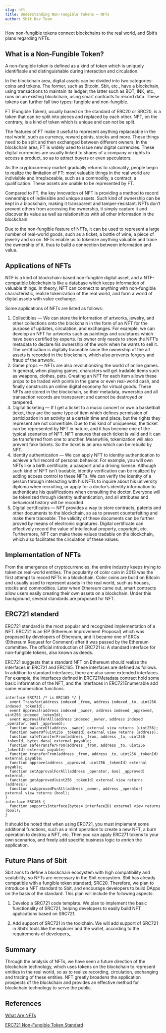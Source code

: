 ```yaml
---
slug: nft
title: Understanding Non-Fungible Tokens — NFTs
author: Sbit Dev Team
---
```


How non-fungible tokens connect blockchains to the real world, and Sbit’s plans regarding NFTs.

## What is a Non-Fungible Token?
A non-fungible token is defined as a kind of token which is uniquely identifiable and distinguishable during interaction and circulation.

In the blockchain area, digital assets can be divided into two categories: coins and tokens. The former, such as Bitcoin, Sbit, etc., have a blockchain, using transactions to maintain its ledger; the latter such as BOT, INK, etc., runs on an existing blockchain, using smart contracts to record data. These tokens can further fall two types: fungible and non-fungible.

FT (Fungible Token), usually based on the standard of ERC20 or SRC20, is a token that can be split into pieces and replaced by each other. NFT, on the contrary, is a kind of token which is unique and can not be split.

The features of FT make it useful to represent anything replaceable in the real world, such as currency, reward points, stocks and more. These things need to be split and then exchanged between different owners. In the blockchain area, FT is widely used to issue new digital currencies. These digital currencies are usually linked to shares of a company or rights to access a product, so as to attract buyers or even speculators.

As the cryptocurrency market gradually returns to rationality, people begin to realize the limitation of FT: most valuable things in the real world are indivisible and irreplaceable, such as a commodity, a contract, a qualification. These assets are unable to be represented by FT.

Compared to FT, the key innovation of NFT is providing a method to record ownerships of indivisible and unique assets. Such kind of ownership can be kept in a blockchain, making it transparent and tamper-resistant. NFTs don’t prevent others from accessing the ownership, it simply capture it and discover its value as well as relationships with all other information in the blockchain.

Due to the non-fungible feature of NFTs, it can be used to represent a large number of real-world goods, such as a ticket, a bottle of wine, a piece of jewelry and so on. NFTs enable us to tokenize anything valuable and trace the ownership of it, thus to build a connection between information and value.

## Applications of NFTs
NTF is a kind of blockchain-based non-fungible digital asset, and a NTF-compatible blockchain is like a database which keeps information of valuable things. In theory, NFT can connect to anything with non-fungible characteristic, realize tokenization of the real world, and form a world of digital assets with value exchange.


Some applications of NFTs are listed as follows:

1. Collectibles — We can store the information of artworks, jewelry, and other collections onto the blockchain in the form of an NFT for the purpose of updates, circulation, and exchanges. For example, we can develop an NFT for artworks such as paintings and sculptures which have been certified by experts. Its owner only needs to show the NFT’s metadata to declare his ownership of the work when he wants to sell it. The certification is digitally traceable since the ownership of the art assets is recorded in the blockchain, which also prevents forgery and fraud of the artwork.
2. Game props — NFTs are also revolutionizing the world of online games. In general, when playing games, characters will get tradable items such as weapons, clothes, pets. Creating an NFT for each item allows these props to be traded with points in the game or even real-world cash, and finally constructs an online digital economy for virtual goods. These NFTs are stored in the blockchain, so their metadata, ownership and all transaction records are transparent and cannot be destroyed or tampered.
3. Digital ticketing — If I get a ticket to a music concert or own a basketball ticket, they are the same type of item which defines permission of participation in an activity at a certain time and place, but the rights they represent are not convertible. Due to this kind of uniqueness, the ticket can be represented by NFT in nature, and it has become one of the typical scenarios of NFT. NFT ensures that each ticket is valid and it can be transferred from one to another. Meanwhile, tokenization will also prevent fake tickets. So the ticket is an area which can be rebuild by NFT.
4. Identity authentication — We can apply NFT to identity authentication to achieve a full record of personal behavior. For example, you will own NFTs like a birth certificate, a passport and a driving license. Although such kind of NFT isn’t tradable, identity verification can be realized by adding access control to these NFTs. We can verify the identity of a person through interacting with his NFTs to inquire about his university diploma when recruiting, or apply for a doctor’s identity information to authenticate his qualifications when consulting the doctor. Everyone will be tokenized through identity authentication, and all attributes and behavioral history will be recorded.
5. Digital certificates — NFT provides a way to store contracts, patents and other documents to the blockchain, so as to prevent counterfeiting and make them traceable. The validity of these documents can be further proved by means of electronic signatures. Digital certificate can effectively record the value of intellectual property, copyright, etc. Furthermore, NFT can make these values tradable on the blockchain, which also facilitates the circulation of these values.

## Implementation of NFTs
From the emergence of cryptocurrencies, the entire industry keeps trying to tokenize real-world entities. The popularity of color coin in 2013 was the first attempt to record NFTs in a blockchain. Color coins are build on Bitcoin and usually used to represent assets in the real world, such as houses, stocks and commodities. Later when Ethereum came out, smart contracts allow users easily creating their own assets on a blockchain. Under this background, several standards are proposed for NFT.


## ERC721 standard
ERC721 standard is the most popular and recognized implementation of a NFT. ERC721 is an EIP (Ethereum Improvement Proposal) which was proposed by developers of Ethereum, and it became one of ERCs (Ethereum Request for Comment) after it was passed by the Ethereum committee. The official introduction of ERC721 is: A standard interface for non-fungible tokens, also known as deeds.

ERC721 suggests that a standard NFT on Ethereum should realize the interfaces in ERC721 and ERC165. These interfaces are defined as follows. In addition to standard interfaces, there are also some extended interfaces. For example, the interfaces defined in ERC721Metadata contract hold some basic information of the NFT, and the interfaces in ERC721Enumerable add some enumeration functions.

```
interface ERC721 /* is ERC165 */ {
  event Transfer(address indexed _from, address indexed _to, uint256 indexed _tokenId);
  event Approval(address indexed _owner, address indexed _approved, uint256 indexed _tokenId);
  event ApprovalForAll(address indexed _owner, address indexed _operator, bool _approved);
  function balanceOf(address _owner) external view returns (uint256);
  function ownerOf(uint256 _tokenId) external view returns (address);
  function safeTransferFrom(address _from, address _to, uint256 _tokenId, bytes data) external payable;
  function safeTransferFrom(address _from, address _to, uint256 _tokenId) external payable;
  function transferFrom(address _from, address _to, uint256 _tokenId) external payable;
  function approve(address _approved, uint256 _tokenId) external payable;
  function setApprovalForAll(address _operator, bool _approved) external;
  function getApproved(uint256 _tokenId) external view returns (address);
  function isApprovedForAll(address _owner, address _operator) external view returns (bool);
}
interface ERC165 {
  function supportsInterface(bytes4 interfaceID) external view returns (bool);
}
```

It should be noted that when using ERC721, you must implement some additional functions, such as a mint operation to create a new NFT, a burn operation to destroy a NFT, etc. Then you can apply ERC271 tokens to your own scenarios, and freely add specific business logic to enrich the application.

## Future Plans of Sbit
Sbit aims to define a blockchain ecosystem with high compatibility and scalability, so NFTs are necessary in the Sbit ecosystem. Sbit has already compatible with a fungible token standard, SRC20. Therefore, we plan to introduce a NFT standard to Sbit, and encourage developers to build DApps on the basis of the standard. This plan will include the following aspects:

1. Develop a SRC721 code template. We plan to implement the basic functionality of SRC721, helping developers to easily build NFT applications based on SRC721.

2. Add support of SRC721 in the toolchain. We will add support of SRC721 in Sbit’s tools like the explorer and the wallet, according to the requirements of developers,.

## Summary
Through the analysis of NFTs, we have seen a future direction of the blockchain technology, which uses tokens on the blockchain to represent entities in the real world, so as to realize recording, circulation, exchanging and tracing of these entities. NFT greatly broadens the application prospects of the blockchain and provides an effective method for blockchain technology to serve the public.

## References
[What Are NFTs](https://coincentral.com/nfts-non-fungible-tokens/)

[ERC721 Non-Fungible Token Standard](https://eips.ethereum.org/EIPS/eip-721)
